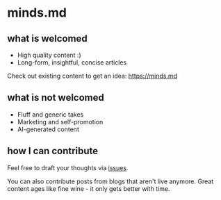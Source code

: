 # minds.md

## what is welcomed
- High quality content :)
- Long-form, insightful, concise articles

Check out existing content to get an idea: https://minds.md

## what is not welcomed
- Fluff and generic takes 
- Marketing and self-promotion  
- AI-generated content

## how I can contribute
Feel free to draft your thoughts via [issues](https://github.com/MindsMD/minds/issues/new).

You can also contribute posts from blogs that aren't live anymore. Great content ages like fine wine - it only gets better with time. 



